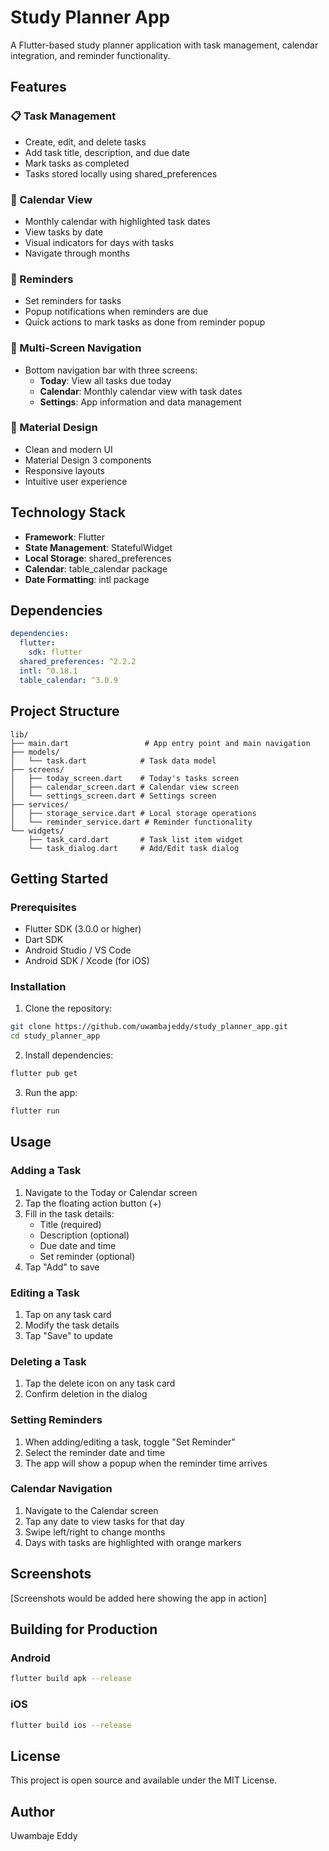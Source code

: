# Study Planner App

A Flutter-based study planner application with task management, calendar integration, and reminder functionality.

## Features

### 📋 Task Management
- Create, edit, and delete tasks
- Add task title, description, and due date
- Mark tasks as completed
- Tasks stored locally using shared_preferences

### 📅 Calendar View
- Monthly calendar with highlighted task dates
- View tasks by date
- Visual indicators for days with tasks
- Navigate through months

### 🔔 Reminders
- Set reminders for tasks
- Popup notifications when reminders are due
- Quick actions to mark tasks as done from reminder popup

### 📱 Multi-Screen Navigation
- Bottom navigation bar with three screens:
  - **Today**: View all tasks due today
  - **Calendar**: Monthly calendar view with task dates
  - **Settings**: App information and data management

### 🎨 Material Design
- Clean and modern UI
- Material Design 3 components
- Responsive layouts
- Intuitive user experience

## Technology Stack

- **Framework**: Flutter
- **State Management**: StatefulWidget
- **Local Storage**: shared_preferences
- **Calendar**: table_calendar package
- **Date Formatting**: intl package

## Dependencies

```yaml
dependencies:
  flutter:
    sdk: flutter
  shared_preferences: ^2.2.2
  intl: ^0.18.1
  table_calendar: ^3.0.9
```

## Project Structure

```
lib/
├── main.dart                 # App entry point and main navigation
├── models/
│   └── task.dart            # Task data model
├── screens/
│   ├── today_screen.dart    # Today's tasks screen
│   ├── calendar_screen.dart # Calendar view screen
│   └── settings_screen.dart # Settings screen
├── services/
│   ├── storage_service.dart # Local storage operations
│   └── reminder_service.dart # Reminder functionality
└── widgets/
    ├── task_card.dart       # Task list item widget
    └── task_dialog.dart     # Add/Edit task dialog
```

## Getting Started

### Prerequisites

- Flutter SDK (3.0.0 or higher)
- Dart SDK
- Android Studio / VS Code
- Android SDK / Xcode (for iOS)

### Installation

1. Clone the repository:
```bash
git clone https://github.com/uwambajeddy/study_planner_app.git
cd study_planner_app
```

2. Install dependencies:
```bash
flutter pub get
```

3. Run the app:
```bash
flutter run
```

## Usage

### Adding a Task

1. Navigate to the Today or Calendar screen
2. Tap the floating action button (+)
3. Fill in the task details:
   - Title (required)
   - Description (optional)
   - Due date and time
   - Set reminder (optional)
4. Tap "Add" to save

### Editing a Task

1. Tap on any task card
2. Modify the task details
3. Tap "Save" to update

### Deleting a Task

1. Tap the delete icon on any task card
2. Confirm deletion in the dialog

### Setting Reminders

1. When adding/editing a task, toggle "Set Reminder"
2. Select the reminder date and time
3. The app will show a popup when the reminder time arrives

### Calendar Navigation

1. Navigate to the Calendar screen
2. Tap any date to view tasks for that day
3. Swipe left/right to change months
4. Days with tasks are highlighted with orange markers

## Screenshots

[Screenshots would be added here showing the app in action]

## Building for Production

### Android
```bash
flutter build apk --release
```

### iOS
```bash
flutter build ios --release
```


## License

This project is open source and available under the MIT License.

## Author

Uwambaje Eddy
